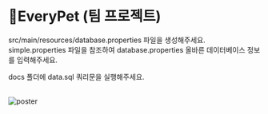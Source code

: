 # 🐶EveryPet (팀 프로젝트)
src/main/resources/database.properties 파일을 생성해주세요. </br>
simple.properties 파일을 참조하여 database.properties 올바른 데이터베이스 정보를 입력해주세요. </br>

docs 폴더에 data.sql 쿼리문을 실행해주세요. </br>
</br>

![poster](https://pbs.twimg.com/media/Fj7XSQ2VsAA44eJ?format=jpg&name=medium)